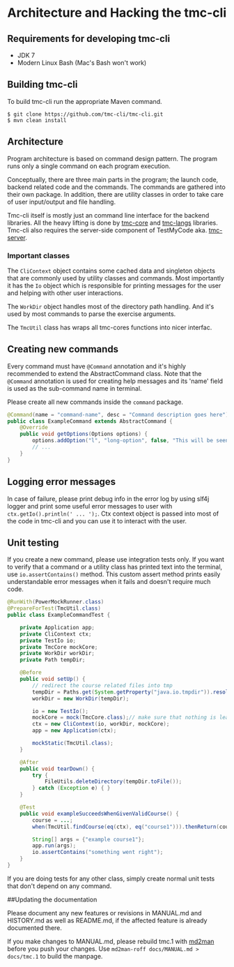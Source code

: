 Architecture and Hacking the tmc-cli
====================================

## Requirements for developing tmc-cli
 * JDK 7
 * Modern Linux Bash (Mac's Bash won't work)


## Building tmc-cli
To build tmc-cli run the appropriate Maven command.

	$ git clone https://github.com/tmc-cli/tmc-cli.git
	$ mvn clean install

## Architecture

Program architecture is based on command design pattern. The program runs only a single command
on each program execution.

Conceptually, there are three main parts in the program; the launch code, backend related code
and the commands. The commands are gathered into their own package. In addition, there are utility
classes in order to take care of user input/output and file handling.

Tmc-cli itself is mostly just an command line interface for the backend libraries.
All the heavy lifting is done by [tmc-core](https://github.com/testmycode/tmc-core) and
[tmc-langs](https://github.com/testmycode/tmc-langs) libraries. Tmc-cli also requires the
server-side component of TestMyCode aka. [tmc-server](https://github.com/testmycode/tmc-server).

### Important classes

The `CliContext` object contains some cached data and singleton objects that are commonly used
by utility classes and commands. Most importantly it has the `Io` object which is responsible
for printing messages for the user and helping with other user interactions.

The `WorkDir` object handles most of the directory path handling. And it's used by most
commands to parse the exercise arguments.

The `TmcUtil` class has wraps all tmc-cores functions into nicer interfac.

## Creating new commands

Every command must have `@Command` annotation and it's highly recommended to extend the
AbstractCommand class. Note that the `@Command` annotation is used for creating help messages
and its 'name' field is used as the sub-command name in terminal.

Please create all new commands inside the `command` package.

```java
@Command(name = "command-name", desc = "Command description goes here")
public class ExampleCommand extends AbstractCommand {
    @Override
    public void getOptions(Options options) {
        options.addOption("l", "long-option", false, "This will be seen in the help message.");
        // ...
    }
}
```

## Logging error messages

In case of failure, please print debug info in the error log by using slf4j logger and print some
useful error messages to user with `ctx.getIo().println(' ... ');`. Ctx context object is
passed into most of the code in tmc-cli and you can use it to interact with the user.

## Unit testing

If you create a new command, please use integration tests only. If you want to verify that a command
or a utility class has printed text into the terminal, use `io.assertContains()` method. This custom
assert method prints easily understandable error messages when it fails and doesn't require much code.

```java
@RunWith(PowerMockRunner.class)
@PrepareForTest(TmcUtil.class)
public class ExampleCommandTest {

    private Application app;
    private CliContext ctx;
    private TestIo io;
    private TmcCore mockCore;
    private WorkDir workDir;
    private Path tempDir;

    @Before
    public void setUp() {
        // redirect the course related files into tmp
        tempDir = Paths.get(System.getProperty("java.io.tmpdir")).resolve("exampleTest");
        workDir = new WorkDir(tempDir);

        io = new TestIo();
        mockCore = mock(TmcCore.class);// make sure that nothing is leaked to tmcCore
        ctx = new CliContext(io, workDir, mockCore);
        app = new Application(ctx);

        mockStatic(TmcUtil.class);
    }

    @After
    public void tearDown() {
        try {
            FileUtils.deleteDirectory(tempDir.toFile());
        } catch (Exception e) { }
    }

    @Test
    public void exampleSucceedsWhenGivenValidCourse() {
        course = ...;
        when(TmcUtil.findCourse(eq(ctx), eq("course1"))).thenReturn(course);

        String[] args = {"example course1"};
        app.run(args);
        io.assertContains("something went right");
    }
}
```

If you are doing tests for any other class, simply create normal unit tests
that don't depend on any command.

##Updating the documentation

Please document any new features or revisions in MANUAL.md and HISTORY.md as well
as README.md, if the affected feature is already documented there.

If you make changes to MANUAL.md, please rebuild tmc.1 with [md2man](https://github.com/sunaku/md2man) before you push your changes.
Use `md2man-roff docs/MANUAL.md > docs/tmc.1` to build the manpage.
